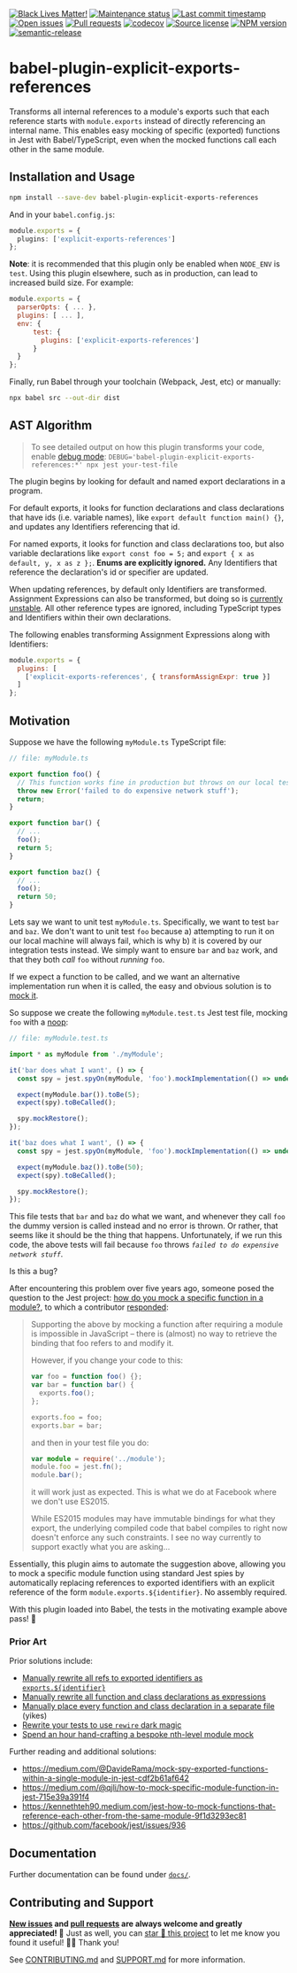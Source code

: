 <!-- prettier-ignore-start -->

<!-- badges-start -->

[![Black Lives Matter!][badge-blm]][link-blm]
[![Maintenance status][badge-maintenance]][link-repo]
[![Last commit timestamp][badge-last-commit]][link-repo]
[![Open issues][badge-issues]][link-issues]
[![Pull requests][badge-pulls]][link-pulls]
[![codecov][badge-codecov]][link-codecov]
[![Source license][badge-license]][link-license]
[![NPM version][badge-npm]][link-npm]
[![semantic-release][badge-semantic-release]][link-semantic-release]

<!-- badges-end -->

<!-- prettier-ignore-end -->

# babel-plugin-explicit-exports-references

Transforms all internal references to a module's exports such that each
reference starts with `module.exports` instead of directly referencing an
internal name. This enables easy mocking of specific (exported) functions in
Jest with Babel/TypeScript, even when the mocked functions call each other in
the same module.

## Installation and Usage

```Bash
npm install --save-dev babel-plugin-explicit-exports-references
```

And in your `babel.config.js`:

```typescript
module.exports = {
  plugins: ['explicit-exports-references']
};
```

**Note**: it is recommended that this plugin only be enabled when `NODE_ENV` is
`test`. Using this plugin elsewhere, such as in production, can lead to
increased build size. For example:

```javascript
module.exports = {
  parserOpts: { ... },
  plugins: [ ... ],
  env: {
      test: {
        plugins: ['explicit-exports-references']
      }
  }
};
```

Finally, run Babel through your toolchain (Webpack, Jest, etc) or manually:

```bash
npx babel src --out-dir dist
```

## AST Algorithm

> To see detailed output on how this plugin transforms your code, enable [debug
> mode][2]:
> `DEBUG='babel-plugin-explicit-exports-references:*' npx jest your-test-file`

The plugin begins by looking for default and named export declarations in a
program.

For default exports, it looks for function declarations and class declarations
that have ids (i.e. variable names), like `export default function main() {}`,
and updates any Identifiers referencing that id.

For named exports, it looks for function and class declarations too, but also
variable declarations like `export const foo = 5;` and
`export { x as default, y, x as z };`. **Enums are explicitly ignored.** Any
Identifiers that reference the declaration's id or specifier are updated.

When updating references, by default only Identifiers are transformed.
Assignment Expressions can also be transformed, but doing so is [currently
unstable][1]. All other reference types are ignored, including TypeScript types
and Identifiers within their own declarations.

The following enables transforming Assignment Expressions along with
Identifiers:

<!-- prettier-ignore-start -->
```javascript
module.exports = {
  plugins: [
    ['explicit-exports-references', { transformAssignExpr: true }]
  ]
};
```
<!-- prettier-ignore-end -->

## Motivation

Suppose we have the following `myModule.ts` TypeScript file:

```typescript
// file: myModule.ts

export function foo() {
  // This function works fine in production but throws on our local test machine
  throw new Error('failed to do expensive network stuff');
  return;
}

export function bar() {
  // ...
  foo();
  return 5;
}

export function baz() {
  // ...
  foo();
  return 50;
}
```

Lets say we want to unit test `myModule.ts`. Specifically, we want to test `bar`
and `baz`. We don't want to unit test `foo` because a) attempting to run it on
our local machine will always fail, which is why b) it is covered by our
integration tests instead. We simply want to ensure `bar` and `baz` work, and
that they both _call_ `foo` without _running_ `foo`.

If we expect a function to be called, and we want an alternative implementation
run when it is called, the easy and obvious solution is to [mock it][3].

So suppose we create the following `myModule.test.ts` Jest test file, mocking
`foo` with a [noop](<https://en.wikipedia.org/wiki/NOP_(code)>):

```typescript
// file: myModule.test.ts

import * as myModule from './myModule';

it('bar does what I want', () => {
  const spy = jest.spyOn(myModule, 'foo').mockImplementation(() => undefined);

  expect(myModule.bar()).toBe(5);
  expect(spy).toBeCalled();

  spy.mockRestore();
});

it('baz does what I want', () => {
  const spy = jest.spyOn(myModule, 'foo').mockImplementation(() => undefined);

  expect(myModule.baz()).toBe(50);
  expect(spy).toBeCalled();

  spy.mockRestore();
});
```

This file tests that `bar` and `baz` do what we want, and whenever they call
`foo` the dummy version is called instead and no error is thrown. Or rather,
that seems like it should be the thing that happens. Unfortunately, if we run
this code, the above tests will fail because `foo` throws
_`failed to do expensive network stuff`_.

Is this a bug?

After encountering this problem over five years ago, someone posed the question
to the Jest project:
[how do you mock a specific function in a module?](https://github.com/facebook/jest/issues/936),
to which a contributor
[responded](https://github.com/facebook/jest/issues/936#issuecomment-214939935):

> Supporting the above by mocking a function after requiring a module is
> impossible in JavaScript – there is (almost) no way to retrieve the binding
> that foo refers to and modify it.
>
> However, if you change your code to this:
>
> ```typescript
> var foo = function foo() {};
> var bar = function bar() {
>   exports.foo();
> };
>
> exports.foo = foo;
> exports.bar = bar;
> ```
>
> and then in your test file you do:
>
> ```typescript
> var module = require('../module');
> module.foo = jest.fn();
> module.bar();
> ```
>
> it will work just as expected. This is what we do at Facebook where we don't
> use ES2015.
>
> While ES2015 modules may have immutable bindings for what they export, the
> underlying compiled code that babel compiles to right now doesn't enforce any
> such constraints. I see no way currently to support exactly what you are
> asking...

Essentially, this plugin aims to automate the suggestion above, allowing you to
mock a specific module function using standard Jest spies by automatically
replacing references to exported identifiers with an explicit reference of the
form `module.exports.${identifier}`. No assembly required.

With this plugin loaded into Babel, the tests in the motivating example above
pass! 🎉

### Prior Art

Prior solutions include:

- [Manually rewrite all refs to exported identifiers as `exports.${identifier}`](https://github.com/facebook/jest/issues/936#issuecomment-611860173)
- [Manually rewrite all function and class declarations as expressions](https://github.com/facebook/jest/issues/936#issuecomment-545080082)
- [Manually place every function and class declaration in a separate file](https://github.com/facebook/jest/issues/936#issuecomment-687632079)
  (yikes)
- [Rewrite your tests to use `rewire` dark magic](https://github.com/facebook/jest/issues/936#issuecomment-611860173)
- [Spend an hour hand-crafting a bespoke nth-level module mock](https://github.com/facebook/jest/issues/936#issuecomment-743688960)

Further reading and additional solutions:

- https://medium.com/@DavideRama/mock-spy-exported-functions-within-a-single-module-in-jest-cdf2b61af642
- https://medium.com/@qjli/how-to-mock-specific-module-function-in-jest-715e39a391f4
- https://kennethteh90.medium.com/jest-how-to-mock-functions-that-reference-each-other-from-the-same-module-9f1d3293ec81
- https://github.com/facebook/jest/issues/936

## Documentation

Further documentation can be found under [`docs/`][docs].

## Contributing and Support

**[New issues][choose-new-issue] and [pull requests][pr-compare] are always
welcome and greatly appreciated! 🤩** Just as well, you can [star 🌟 this
project][link-repo] to let me know you found it useful! ✊🏿 Thank you!

See [CONTRIBUTING.md][contributing] and [SUPPORT.md][support] for more
information.

[badge-blm]: https://xunn.at/badge-blm 'Join the movement!'
[link-blm]: https://xunn.at/donate-blm
[badge-maintenance]:
  https://img.shields.io/maintenance/active/2023
  'Is this package maintained?'
[link-repo]:
  https://github.com/xunnamius/babel-plugin-explicit-exports-references
[badge-last-commit]:
  https://img.shields.io/github/last-commit/xunnamius/babel-plugin-explicit-exports-references
  'When was the last commit to the official repo?'
[badge-issues]:
  https://isitmaintained.com/badge/open/Xunnamius/babel-plugin-explicit-exports-references.svg
  'Number of known issues with this package'
[link-issues]:
  https://github.com/Xunnamius/babel-plugin-explicit-exports-references/issues?q=
[badge-pulls]:
  https://img.shields.io/github/issues-pr/xunnamius/babel-plugin-explicit-exports-references
  'Number of open pull requests'
[link-pulls]:
  https://github.com/xunnamius/babel-plugin-explicit-exports-references/pulls
[badge-codecov]:
  https://codecov.io/gh/Xunnamius/babel-plugin-explicit-exports-references/branch/main/graph/badge.svg?token=HWRIOBAAPW
  'Is this package well-tested?'
[link-codecov]:
  https://codecov.io/gh/Xunnamius/babel-plugin-explicit-exports-references
[package-json]: package.json
[badge-license]:
  https://img.shields.io/npm/l/babel-plugin-explicit-exports-references
  "This package's source license"
[link-license]:
  https://github.com/Xunnamius/babel-plugin-explicit-exports-references/blob/main/LICENSE
[badge-npm]:
  https://api.ergodark.com/badges/npm-pkg-version/babel-plugin-explicit-exports-references
  'Install this package using npm or yarn!'
[link-npm]:
  https://www.npmjs.com/package/babel-plugin-explicit-exports-references
[badge-semantic-release]:
  https://img.shields.io/badge/%20%20%F0%9F%93%A6%F0%9F%9A%80-semantic--release-e10079.svg
  'This repo practices continuous integration and deployment!'
[link-semantic-release]: https://github.com/semantic-release/semantic-release
[side-effects-key]:
  https://webpack.js.org/guides/tree-shaking/#mark-the-file-as-side-effect-free
[exports-main-key]:
  https://github.com/nodejs/node/blob/8d8e06a345043bec787e904edc9a2f5c5e9c275f/doc/api/packages.md#package-entry-points
[choose-new-issue]:
  https://github.com/Xunnamius/babel-plugin-explicit-exports-references/issues/new/choose
[pr-compare]:
  https://github.com/Xunnamius/babel-plugin-explicit-exports-references/compare
[contributing]: CONTRIBUTING.md
[support]: .github/SUPPORT.md
[docs]: docs
[1]:
  https://github.com/Xunnamius/babel-plugin-explicit-exports-references/issues/2
[2]: https://www.npmjs.com/package/debug
[3]: https://jestjs.io/docs/jest-object#jestspyonobject-methodname
